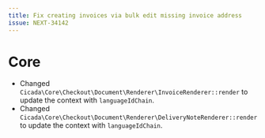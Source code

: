 ```yaml
---
title: Fix creating invoices via bulk edit missing invoice address
issue: NEXT-34142
---
```

# Core
* Changed `Cicada\Core\Checkout\Document\Renderer\InvoiceRenderer::render` to update the context with `languageIdChain`.
* Changed `Cicada\Core\Checkout\Document\Renderer\DeliveryNoteRenderer::render` to update the context with `languageIdChain`.
